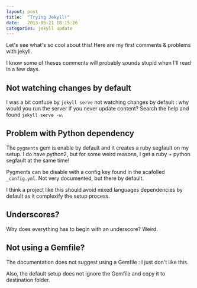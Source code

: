 ```yaml
---
layout: post
title:  "Trying Jekyll!"
date:   2013-05-21 18:15:26
categories: jekyll update
---
```


Let's see what's so cool about this! Here are my first comments & problems with jekyll.

I know some of theses comments will probably sounds stupid when I'll read in a few days.

## Not watching changes by default

I was a bit confuse by `jekyll serve` not watching changes by default : why would you
run the server if you never update content? Search the help and found `jekyll serve -w`.

## Problem with Python dependency

The `pygments` gem is enable by default and it creates a ruby segfault on my setup.
I do have python2, but for some weird reasons, I get a ruby + python segfault at the
same time!

Pygments can be disable with a config key found in the scafolled `_config.yml`.
Not very documented, but there by default.

I think a project like this should avoid mixed languages dependencies by default as it
complexify the setup process.

## Underscores?

Why does everything has to begin with an underscore? Weird.

## Not using a Gemfile?

The documentation does not suggest using a Gemfile : I just don't like this.

Also, the default setup does not ignore the Gemfile and copy it to destination folder.